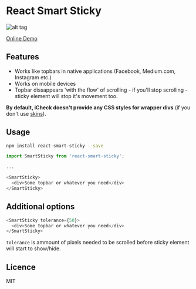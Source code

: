 # React Smart Sticky

![alt tag](https://timpler.github.io/react-smart-sticky/examples/src/animation.gif)

[Online Demo](https://timpler.github.io/react-smart-sticky/examples/dist/)


## Features

* Works like topbars in native applications (Facebook, Medium.com, Instagram etc.)
* Works on mobile devices
* Topbar dissappears 'with the flow' of scrolling - if you'll stop scrolling - sticky element will stop it's movement too.




**By default, iCheck doesn't provide any CSS styles for wrapper divs** (if you don't use [skins](http://fronteed.com/iCheck/)).


## Usage

```sh
npm install react-smart-sticky --save
```

```js
import SmartSticky from 'react-smart-sticky';

...

<SmartSticky>
  <div>Some topbar or whatever you need</div>
</SmartSticky>
```

## Additional options

```js
<SmartSticky tolerance={50}>
  <div>Some topbar or whatever you need</div>
</SmartSticky>
```

`tolerance` is ammount of pixels needed to be scrolled before sticky element will start to show/hide.

## Licence

MIT
